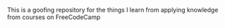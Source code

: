 This is a goofing repository for the things I learn from applying knowledge from courses on FreeCodeCamp
